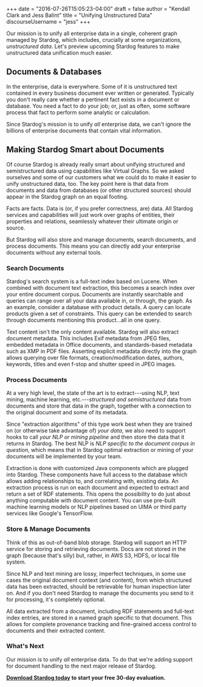 +++
date = "2016-07-26T15:05:23-04:00"
draft = false
author = "Kendall Clark and Jess Balint"
title = "Unifying Unstructured Data"
discourseUsername = "jess"
+++

Our mission is to unify all enterprise data in a single, coherent graph managed
by Stardog, which includes, crucially at some organizations, *unstructured
data*. Let's preview upcoming Stardog features to make unstructured
data unification much easier. <!--more-->

## Documents & Databases

In the enterprise, data is everywhere. Some of it is unstructured text 
contained in every business document ever written or generated. Typically
you don't really care whether a pertinent fact exists in a document or database. 
You need a fact to do your job; or, just as often, some software process that fact 
to perform some analytic or calculation.

Since Stardog's mission is to unify *all* enterprise data, we can't ignore the
billions of enterprise documents that contain vital information.

## Making Stardog Smart about Documents

Of course Stardog is already really smart about unifying structured and
semistructured data using capabilities like Virtual Graphs. So we asked
ourselves and some of our customers what we could do to make it easier to unify
unstructured data, too. The key point here is that data from documents and data
from databases (or other structured sources) should appear in the Stardog graph
on an equal footing.

Facts are facts. Data is (or, if you prefer correctness, are) data. All Stardog
services and capabilities will just work over graphs of entities, their
properties and relations, seamlessly whatever their ultimate origin or source.

But Stardog will also store and manage documents, search documents,
and process documents. This means you can directly add your
enterprise documents without any external tools.

### Search Documents

Stardog's search system is a full-text index based on Lucene. When
combined with document text extraction, this becomes a search index
over your entire document corpus. Documents are instantly searchable
and queries can range over all your data available in, or through, the
graph. As an example, consider a database with product details. A
query can locate products given a set of constraints. This query can
be extended to search through documents mentioning this product...all
in one query.

Text content isn't the only content available. Stardog will also
extract document metadata. This includes Exif metadata from JPEG
files, embedded metadata in Office documents, and standards-based
metadata such as XMP in PDF files. Asserting explicit metadata directly 
into the graph allows querying over file formats, creation/modification
dates, authors, keywords, titles and even f-stop and shutter speed in
JPEG images.

### Process Documents

At a very high level, the state of the art is to extract---using NLP, text
mining, machine learning, etc.---*structured and semistructured* data from
documents and store that data in the graph, together with a connection to the
original document and some of its metadata. 

Since "extraction algorithms" of this type work best when they are trained on
(or otherwise take advantage of) *your data*, we also need to support hooks to
call *your NLP or mining pipeline* and then store the data that it returns in
Stardog. The best NLP is *NLP specific to the document corpus in question*,
which means that in Stardog optimal extraction or mining of your documents will be implemented by your team.

Extraction is done with customized Java components which are plugged
into Stardog. These components have full access to the database which
allows adding relationships to, and correlating with, existing
data. An extraction process is run on each document and expected to
extract and return  a set of RDF statements. This opens the possibility to
do just about anything computable with document content. You can use pre-built
machine learning models or NLP pipelines based on UIMA or third party 
services like Google's TensorFlow.

### Store & Manage Documents

Think of this as out-of-band blob storage. Stardog will support an HTTP service
for storing and retrieving documents. Docs are not stored *in* the graph
(because that's silly) but, rather, in AWS S3, HDFS, or local file system.

Since NLP and text mining are lossy, imperfect techniques, in some use cases the
original document context (and content), from which structured data has 
been extracted, should be retrievable for human inspection later on. And if you 
don't need Stardog to manage the documents you send to it for processing,
it's completely optional.

All data extracted from a document, including RDF statements and
full-text index entries, are stored in a named graph specific to that
document. This allows for complete provenance tracking and
fine-grained access control to documents and their extracted content.

### What's Next

Our mission is to unify *all* enterprise data. To do that we're adding support
for document handling to the next major release of Stardog.

**[Download Stardog today](http://stardog.com/) to start your free 30-day
evaluation.**
